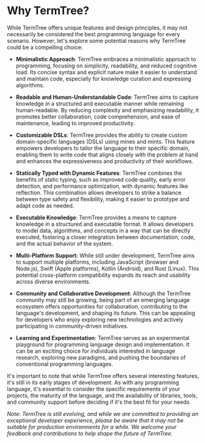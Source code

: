 # Why TermTree?

While TermTree offers unique features and design principles, it may not
necessarily be considered the best programming language for every
scenario. However, let's explore some potential reasons why TermTree
could be a compelling choice:

- **Minimalistic Approach**: TermTree embraces a minimalistic approach
  to programming, focusing on simplicity, readability, and reduced
  cognitive load. Its concise syntax and explicit nature make it easier
  to understand and maintain code, especially for knowledge curation and
  expressing algorithms.

- **Readable and Human-Understandable Code**: TermTree aims to capture
  knowledge in a structured and executable manner while remaining
  human-readable. By reducing complexity and emphasizing readability, it
  promotes better collaboration, code comprehension, and ease of
  maintenance, leading to improved productivity.

- **Customizable DSLs**: TermTree provides the ability to create custom
  domain-specific languages (DSLs) using mines and mints. This feature
  empowers developers to tailor the language to their specific domain,
  enabling them to write code that aligns closely with the problem at
  hand and enhances the expressiveness and productivity of their
  workflows.

- **Statically Typed with Dynamic Features**: TermTree combines the
  benefits of static typing, such as improved code quality, early error
  detection, and performance optimization, with dynamic features like
  reflection. This combination allows developers to strike a balance
  between type safety and flexibility, making it easier to prototype and
  adapt code as needed.

- **Executable Knowledge**: TermTree provides a means to capture
  knowledge in a structured and executable format. It allows developers
  to model data, algorithms, and concepts in a way that can be directly
  executed, fostering a closer integration between documentation, code,
  and the actual behavior of the system.

- **Multi-Platform Support**: While still under development, TermTree
  aims to support multiple platforms, including JavaScript (browser and
  Node.js), Swift (Apple platforms), Kotlin (Android), and Rust (Linux).
  This potential cross-platform compatibility expands its reach and
  usability across diverse environments.

- **Community and Collaborative Development**: Although the TermTree
  community may still be growing, being part of an emerging language
  ecosystem offers opportunities for collaboration, contributing to the
  language's development, and shaping its future. This can be appealing
  for developers who enjoy exploring new technologies and actively
  participating in community-driven initiatives.

- **Learning and Experimentation**: TermTree serves as an experimental
  playground for programming language design and implementation. It can
  be an exciting choice for individuals interested in language research,
  exploring new paradigms, and pushing the boundaries of conventional
  programming languages.

It's important to note that while TermTree offers several interesting
features, it's still in its early stages of development. As with any
programming language, it's essential to consider the specific
requirements of your projects, the maturity of the language, and the
availability of libraries, tools, and community support before deciding
if it's the best fit for your needs.

_Note: TermTree is still evolving, and while we are committed to
providing an exceptional developer experience, please be aware that it
may not be suitable for production environments for a while. We welcome
your feedback and contributions to help shape the future of TermTree._
